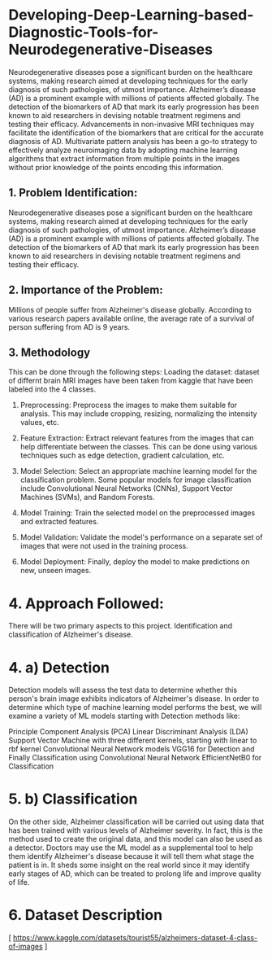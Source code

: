# Developing-Deep-Learning-based-Diagnostic-Tools-for-Neurodegenerative-Diseases
Neurodegenerative diseases pose a significant burden on the healthcare systems, making research aimed at developing techniques
for the early diagnosis of such pathologies, of utmost importance.
Alzheimer’s disease (AD) is a prominent example with millions of
patients affected globally. The detection of the biomarkers of AD
that mark its early progression has been known to aid researchers
in devising notable treatment regimens and testing their efficacy.
Advancements in non-invasive MRI techniques may facilitate the
identification of the biomarkers that are critical for the accurate
diagnosis of AD. Multivariate pattern analysis has been a go-to strategy to effectively analyze neuroimaging data by adopting machine
learning algorithms that extract information from multiple points
in the images without prior knowledge of the points encoding this
information.

## 1. Problem Identification:
Neurodegenerative diseases pose a significant burden on the healthcare systems, making research aimed at developing techniques for the early diagnosis of such pathologies, of utmost importance. Alzheimer’s disease (AD) is a prominent example with millions of patients affected globally. The detection of the biomarkers of AD that mark its early progression has been known to aid researchers in devising notable treatment regimens and testing their efficacy.

## 2. Importance of the Problem:
Millions of people suffer from Alzheimer's disease globally. According to various research papers available online, the average rate of a survival of person suffering from AD is 9 years.

## 3. Methodology
This can be done through the following steps:
Loading the dataset: dataset of differnt brain MRI images have been taken from kaggle that have been labeled into the 4 classes.

1. Preprocessing: Preprocess the images to make them suitable for analysis. This may include cropping, resizing, normalizing the intensity values, etc.

2. Feature Extraction: Extract relevant features from the images that can help differentiate between the classes. This can be done using various techniques such as edge detection, gradient calculation, etc.

3. Model Selection: Select an appropriate machine learning model for the classification problem. Some popular models for image classification include Convolutional Neural Networks (CNNs), Support Vector Machines (SVMs), and Random Forests.

4. Model Training: Train the selected model on the preprocessed images and extracted features.

5. Model Validation: Validate the model's performance on a separate set of images that were not used in the training process.

6. Model Deployment: Finally, deploy the model to make predictions on new, unseen images.

# 4. Approach Followed:
There will be two primary aspects to this project. Identification and classification of Alzheimer's disease.

# 4. a) Detection
Detection models will assess the test data to determine whether this person's brain image exhibits indicators of Alzheimer's disease. In order to determine which type of machine learning model performs the best, we will examine a variety of ML models starting with Detection methods like:

Principle Component Analysis (PCA)
Linear Discriminant Analysis (LDA)
Support Vector Machine with three different kernels, starting with linear to rbf kernel
Convolutional Neural Network models VGG16 for Detection
and Finally Classification using Convolutional Neural Network EfficientNetB0 for Classification

# 5. b) Classification
On the other side, Alzheimer classification will be carried out using data that has been trained with various levels of Alzheimer severity. In fact, this is the method used to create the original data, and this model can also be used as a detector. Doctors may use the ML model as a supplemental tool to help them identify Alzheimer's disease because it will tell them what stage the patient is in. It sheds some insight on the real world since it may identify early stages of AD, which can be treated to prolong life and improve quality of life.

# 6. Dataset Description
[ https://www.kaggle.com/datasets/tourist55/alzheimers-dataset-4-class-of-images ]

